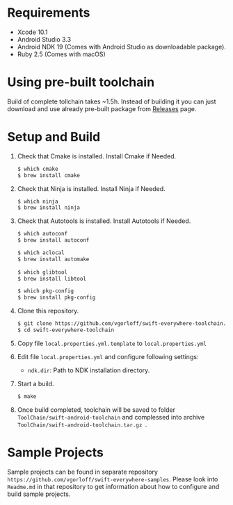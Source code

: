 Requirements
============

- Xcode 10.1
- Android Studio 3.3
- Android NDK 19 (Comes with Android Studio as downloadable package).
- Ruby 2.5 (Comes with macOS)

Using pre-built toolchain
=========================

Build of complete tollchain takes ~1.5h. Instead of building it you can just download and use already pre-built package from [Releases](https://github.com/vgorloff/Android-On-Swift/releases) page.


Setup and Build
===============

1. Check that Cmake is installed. Install Cmake if Needed.

   ```bash
   $ which cmake
   $ brew install cmake
   ```

2. Check that Ninja is installed. Install Ninja if Needed.

   ```bash
   $ which ninja
   $ brew install ninja
   ```

3. Check that Autotools is installed. Install Autotools if Needed.

   ```bash
   $ which autoconf
   $ brew install autoconf

   $ which aclocal
   $ brew install automake
 
   $ which glibtool
   $ brew install libtool
   
   $ which pkg-config
   $ brew install pkg-config
   ```

4. Clone this repository.

    ```bash
    $ git clone https://github.com/vgorloff/swift-everywhere-toolchain.git
    $ cd swift-everywhere-toolchain
    ```

5. Copy file `local.properties.yml.template` to `local.properties.yml`

6. Edit file `local.properties.yml` and configure following settings:

   - `ndk.dir`: Path to NDK installation directory.

7. Start a build.

   ```bash
   $ make
   ```

8. Once build completed, toolchain will be saved to folder `ToolChain/swift-android-toolchain` and complessed into archive `ToolChain/swift-android-toolchain.tar.gz
`.

Sample Projects
===============

Sample projects can be found in separate repository `https://github.com/vgorloff/swift-everywhere-samples`. Please look into `Readme.md` in that repository to get information about how to configure and build sample projects.